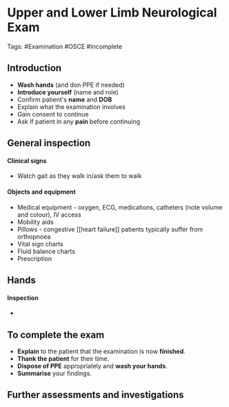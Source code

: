 # Upper and Lower Limb Neurological Exam
Tags: #Examination #OSCE #Incomplete
## Introduction
- **Wash hands** (and don PPE if needed)
- **Introduce yourself** (name and role)
- Confirm patient's **name** and **DOB**
- Explain what the examination involves
- Gain consent to continue
- Ask if patient in any **pain** before continuing

## General inspection

#### Clinical signs 
- Watch gait as they walk in/ask them to walk

#### Objects and equipment
- Medical equipment - oxygen, ECG, medications, catheters (note volume and colour), IV access 
- Mobility aids 
- Pillows - congestive [[heart failure]] patients typically  suffer from orthopnoea 
- Vital sign charts 
- Fluid balance charts 
- Prescription

## Hands

#### Inspection
- 










## To complete the exam
- **Explain** to the patient that the examination is now **finished**.
- **Thank the patient** for their time.
- **Dispose of PPE** appropriately and **wash your hands**.
- **Summarise** your findings.

## Further assessments and investigations 



